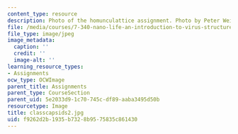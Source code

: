 ```yaml
---
content_type: resource
description: Photo of the homunculattice assignment. Photo by Peter Weigele.
file: /media/courses/7-340-nano-life-an-introduction-to-virus-structure-and-assembly-fall-2005/f9262d2b1935b7328b9575835c861430_classcapsids2.jpg
file_type: image/jpeg
image_metadata:
  caption: ''
  credit: ''
  image-alt: ''
learning_resource_types:
- Assignments
ocw_type: OCWImage
parent_title: Assignments
parent_type: CourseSection
parent_uid: 5e2033d9-1c70-745c-df89-aaba3495d50b
resourcetype: Image
title: classcapsids2.jpg
uid: f9262d2b-1935-b732-8b95-75835c861430
---
```

